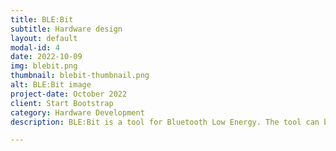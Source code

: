 ```yaml
---
title: BLE:Bit
subtitle: Hardware design
layout: default
modal-id: 4
date: 2022-10-09
img: blebit.png
thumbnail: blebit-thumbnail.png
alt: BLE:Bit image
project-date: October 2022
client: Start Bootstrap
category: Hardware Development
description: BLE:Bit is a tool for Bluetooth Low Energy. The tool can be used in various ways, but the main reason of its development is to help Cyber Security community to conduct penetration tests on BLE-enabled devices more easily.

---
```

